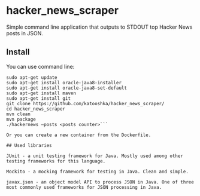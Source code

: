 # hacker_news_scraper

Simple command line application that outputs to STDOUT top Hacker News posts in JSON.

## Install

You can use command line:

```sudo add-apt-repository ppa:webupd8team/java -y
sudo apt-get update
sudo apt-get install oracle-java8-installer
sudo apt-get install oracle-java8-set-default
sudo apt-get install maven
sudo apt-get install git
git clone https://github.com/katooshka/hacker_news_scraper/
cd hacker_news_scraper
mvn clean
mvn package
./hackernews —posts <posts counter>```

Or you can create a new container from the Dockerfile.

## Used libraries

JUnit - a unit testing framework for Java. Mostly used among other testing frameworks for this language.

Mockito - a mocking framework for testing in Java. Clean and simple.

javax.json - an object model API to process JSON in Java. One of three most commonly used frameworks for JSON processing in Java. 

